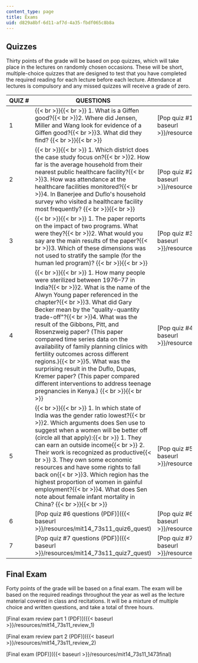```yaml
---
content_type: page
title: Exams
uid: d829a8bf-6d11-af7d-4a35-fbdf065c8b8a
---
```


Quizzes
-------

Thirty points of the grade will be based on pop quizzes, which will take place in the lectures on randomly chosen occasions. These will be short, multiple-choice quizzes that are designed to test that you have completed the required reading for each lecture before each lecture. Attendance at lectures is compulsory and any missed quizzes will receive a grade of zero.

| QUIZ # | QUESTIONS | SOLUTIONS |
| --- | --- | --- |
| 1 |  {{< br >}}{{< br >}} 1.  What is a Giffen good?{{< br >}}2.  Where did Jensen, Miller and Wang look for evidence of a Giffen good?{{< br >}}3.  What did they find? {{< br >}}{{< br >}}  | [Pop quiz #1 solutions (PDF)]({{< baseurl >}}/resources/mit14_73s11_quiz1_sol) |
| 2 |  {{< br >}}{{< br >}} 1.  Which district does the case study focus on?{{< br >}}2.  How far is the average household from their nearest public healthcare facility?{{< br >}}3.  How was attendance at the healthcare facilities monitored?{{< br >}}4.  In Banerjee and Duflo's household survey who visited a healthcare facility most frequently? {{< br >}}{{< br >}}  | [Pop quiz #2 solutions (PDF)]({{< baseurl >}}/resources/mit14_73s11_quiz2_sol) |
| 3 |  {{< br >}}{{< br >}} 1.  The paper reports on the impact of two programs. What were they?{{< br >}}2.  What would you say are the main results of the paper?{{< br >}}3.  Which of these dimensions was not used to stratify the sample (for the human led program)? {{< br >}}{{< br >}}  | [Pop quiz #3 solutions (PDF)]({{< baseurl >}}/resources/mit14_73s11_quiz3_sol) |
| 4 |  {{< br >}}{{< br >}} 1.  How many people were sterilized between 1976–77 in India?{{< br >}}2.  What is the name of the Alwyn Young paper referenced in the chapter?{{< br >}}3.  What did Gary Becker mean by the "quality-quantity trade-off"?{{< br >}}4.  What was the result of the Gibbons, Pitt, and Rosenzweig paper? (This paper compared time series data on the availability of family planning clinics with fertility outcomes across different regions.){{< br >}}5.  What was the surprising result in the Duflo, Dupas, Kremer paper? (This paper compared different interventions to address teenage pregnancies in Kenya.) {{< br >}}{{< br >}}  | [Pop quiz #4 solutions (PDF)]({{< baseurl >}}/resources/mit14_73s11_quiz4_sol) |
| 5 |  {{< br >}}{{< br >}} 1.  In which state of India was the gender ratio lowest?{{< br >}}2.  Which arguments does Sen use to suggest when a women will be better off (circle all that apply):{{< br >}}    1.  They can earn an outside income{{< br >}}    2.  Their work is recognized as productive{{< br >}}    3.  They own some economic resources and have some rights to fall back on{{< br >}}3.  Which region has the highest proportion of women in gainful employment?{{< br >}}4.  What does Sen note about female infant mortality in China? {{< br >}}{{< br >}}  | [Pop quiz #5 solutions (PDF)]({{< baseurl >}}/resources/mit14_73s11_quiz5_sol) |
| 6 | [Pop quiz #6 questions (PDF)]({{< baseurl >}}/resources/mit14_73s11_quiz6_quest) | [Pop quiz #6 solutions (PDF)]({{< baseurl >}}/resources/mit14_73s11_quiz6_sol) |
| 7 | [Pop quiz #7 questions (PDF)]({{< baseurl >}}/resources/mit14_73s11_quiz7_quest) | [Pop quiz #7 solutions (PDF)]({{< baseurl >}}/resources/mit14_73s11_quiz7_sol) 

Final Exam
----------

Forty points of the grade will be based on a final exam. The exam will be based on the required readings throughout the year as well as the lecture material covered in class and recitations. It will be a mixture of multiple choice and written questions, and take a total of three hours.

[Final exam review part 1 (PDF)]({{< baseurl >}}/resources/mit14_73s11_review_1)

[Final exam review part 2 (PDF)]({{< baseurl >}}/resources/mit14_73s11_review_2)

[Final exam (PDF)]({{< baseurl >}}/resources/mit14_73s11_1473final)